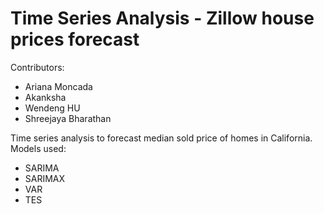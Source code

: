 # Time Series Analysis - Zillow house prices forecast

Contributors:
- Ariana Moncada
- Akanksha
- Wendeng HU
- Shreejaya Bharathan

Time series analysis to forecast median sold price of homes in California. 
Models used:
- SARIMA
- SARIMAX
- VAR
- TES
